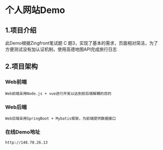 # 个人网站Demo
## 1.项目介绍
  此Demo根据Zingfront笔试题 C 题3，实现了基本的需求，页面相对简洁，为了方便测试没有加认证机制，使用高德地图API完成旅行日志
## 2.项目架构
  ### Web前端 
    Web前端采用Node.js + vue进行开发以达到前后端解耦的目的
  ### Web后端
    Web后端采用SpringBoot + Mybatis框架，为前端提供数据接口
    
  ### 在线Demo地址
    http://148.70.26.13
